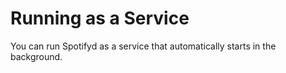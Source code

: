 # Running as a Service

You can run Spotifyd as a service that automatically starts in the background.
